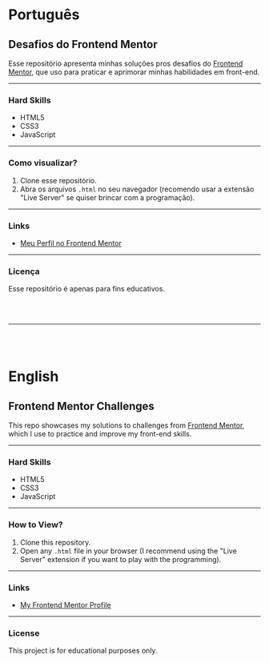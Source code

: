 # Português

## Desafios do Frontend Mentor

Esse repositório apresenta minhas soluções pros desafios do [Frontend Mentor](https://www.frontendmentor.io/challenges), que uso para praticar e aprimorar minhas habilidades em front-end.

***

### Hard Skills
- HTML5
- CSS3
- JavaScript

***

### Como visualizar?
1. Clone esse repositório.
2. Abra os arquivos `.html` no seu navegador (recomendo usar a extensão "Live Server" se quiser brincar com a programação).

***

### Links
- [Meu Perfil no Frontend Mentor](https://www.frontendmentor.io/profile/angelinahc)

***

### Licença
Esse repositório é apenas para fins educativos.

<br>
<br>

***

<br>
<br>

# English

## Frontend Mentor Challenges

This repo showcases my solutions to challenges from [Frontend Mentor](https://www.frontendmentor.io/challenges), which I use to practice and improve my front-end skills.

***

### Hard Skills
- HTML5
- CSS3
- JavaScript

***

### How to View?
1. Clone this repository.
2. Open any `.html` file in your browser (I recommend using the "Live Server" extension if you want to play with the programming).

***

### Links
- [My Frontend Mentor Profile](https://www.frontendmentor.io/profile/angelinahc)

***

### License
This project is for educational purposes only.
